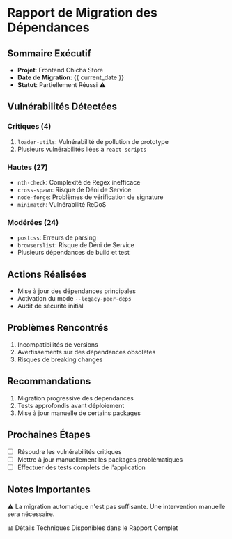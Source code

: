 # Rapport de Migration des Dépendances

## Sommaire Exécutif
- **Projet**: Frontend Chicha Store
- **Date de Migration**: {{ current_date }}
- **Statut**: Partiellement Réussi ⚠️

## Vulnérabilités Détectées
### Critiques (4)
1. `loader-utils`: Vulnérabilité de pollution de prototype
2. Plusieurs vulnérabilités liées à `react-scripts`

### Hautes (27)
- `nth-check`: Complexité de Regex inefficace
- `cross-spawn`: Risque de Déni de Service
- `node-forge`: Problèmes de vérification de signature
- `minimatch`: Vulnérabilité ReDoS

### Modérées (24)
- `postcss`: Erreurs de parsing
- `browserslist`: Risque de Déni de Service
- Plusieurs dépendances de build et test

## Actions Réalisées
- Mise à jour des dépendances principales
- Activation du mode `--legacy-peer-deps`
- Audit de sécurité initial

## Problèmes Rencontrés
1. Incompatibilités de versions
2. Avertissements sur des dépendances obsolètes
3. Risques de breaking changes

## Recommandations
1. Migration progressive des dépendances
2. Tests approfondis avant déploiement
3. Mise à jour manuelle de certains packages

## Prochaines Étapes
- [ ] Résoudre les vulnérabilités critiques
- [ ] Mettre à jour manuellement les packages problématiques
- [ ] Effectuer des tests complets de l'application

## Notes Importantes
⚠️ La migration automatique n'est pas suffisante. Une intervention manuelle sera nécessaire.

📊 Détails Techniques Disponibles dans le Rapport Complet
